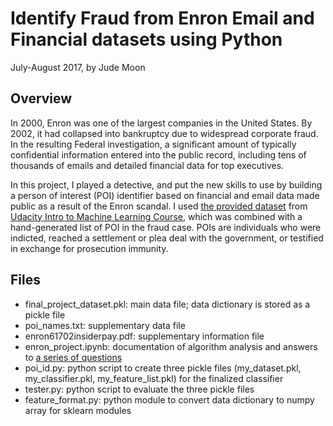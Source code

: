 # Identify Fraud from Enron Email and Financial datasets using Python

July-August 2017, by Jude Moon

## Overview

In 2000, Enron was one of the largest companies in the United States. By 2002, it had collapsed into bankruptcy due to widespread corporate fraud. In the resulting Federal investigation, a significant amount of typically confidential information entered into the public record, including tens of thousands of emails and detailed financial data for top executives. 

In this project, I played a detective, and put the new skills to use by building a person of interest (POI) identifier based on financial and email data made public as a result of the Enron scandal. I used [the provided dataset](https://github.com/udacity/ud120-projects/tree/master/final_project) from [Udacity Intro to Machine Learning Course](https://www.udacity.com/course/intro-to-machine-learning--ud120), which was combined with a hand-generated list of POI in the fraud case. POIs are individuals who were indicted, reached a settlement or plea deal with the government, or testified in exchange for prosecution immunity.


## Files
- final_project_dataset.pkl: main data file; data dictionary is stored as a pickle file
- poi_names.txt: supplementary data file
- enron61702insiderpay.pdf: supplementary information file
- enron_project.ipynb: documentation of algorithm analysis and answers to [a series of questions](https://docs.google.com/document/d/1NDgi1PrNJP7WTbfSUuRUnz8yzs5nGVTSzpO7oeNTEWA/pub?embedded=true)
- poi_id.py: python script to create three pickle files (my_dataset.pkl, my_classifier.pkl, my_feature_list.pkl) for the finalized classifier
- tester.py: python script to evaluate the three pickle files
- feature_format.py: python module to convert data dictionary to numpy array for sklearn modules